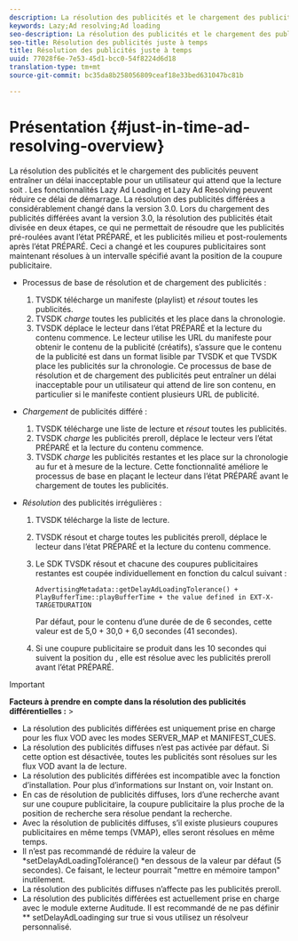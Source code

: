 ```yaml
---
description: La résolution des publicités et le chargement des publicités peuvent entraîner un délai inacceptable pour un utilisateur qui attend que la lecture soit . Les fonctionnalités Lazy Ad Loading et Lazy Ad Resolving peuvent réduire ce délai de démarrage. La résolution des publicités différées a considérablement changé dans la version 3.0. Lors du chargement des publicités différées avant la version 3.0, la résolution des publicités était divisée en deux étapes, ce qui ne permettait de résoudre que les publicités pré-roulées avant l’état PRÉPARÉ, et les publicités milieu et post-roulements après l’état PRÉPARÉ. Ceci a changé et les coupures publicitaires sont maintenant résolues à un intervalle spécifié avant la position de la coupure publicitaire.
keywords: Lazy;Ad resolving;Ad loading
seo-description: La résolution des publicités et le chargement des publicités peuvent entraîner un délai inacceptable pour un utilisateur qui attend que la lecture soit . Les fonctionnalités Lazy Ad Loading et Lazy Ad Resolving peuvent réduire ce délai de démarrage. La résolution des publicités différées a considérablement changé dans la version 3.0. Lors du chargement des publicités différées avant la version 3.0, la résolution des publicités était divisée en deux étapes, ce qui ne permettait de résoudre que les publicités pré-roulées avant l’état PRÉPARÉ, et les publicités milieu et post-roulements après l’état PRÉPARÉ. Ceci a changé et les coupures publicitaires sont maintenant résolues à un intervalle spécifié avant la position de la coupure publicitaire.
seo-title: Résolution des publicités juste à temps
title: Résolution des publicités juste à temps
uuid: 77028f6e-7e53-45d1-bcc0-54f8224d6d18
translation-type: tm+mt
source-git-commit: bc35da8b258056809ceaf18e33bed631047bc81b

---
```



# Présentation {#just-in-time-ad-resolving-overview}

La résolution des publicités et le chargement des publicités peuvent entraîner un délai inacceptable pour un utilisateur qui attend que la lecture soit . Les fonctionnalités Lazy Ad Loading et Lazy Ad Resolving peuvent réduire ce délai de démarrage. La résolution des publicités différées a considérablement changé dans la version 3.0. Lors du chargement des publicités différées avant la version 3.0, la résolution des publicités était divisée en deux étapes, ce qui ne permettait de résoudre que les publicités pré-roulées avant l’état PRÉPARÉ, et les publicités milieu et post-roulements après l’état PRÉPARÉ. Ceci a changé et les coupures publicitaires sont maintenant résolues à un intervalle spécifié avant la position de la coupure publicitaire.

* Processus de base de résolution et de chargement des publicités :

   1. TVSDK télécharge un manifeste (playlist) et *résout* toutes les publicités.
   1. TVSDK *charge* toutes les publicités et les place dans la chronologie.
   1. TVSDK déplace le lecteur dans l’état PRÉPARÉ et la lecture du contenu commence.
   Le lecteur utilise les URL du manifeste pour obtenir le contenu de la publicité (créatifs), s’assure que le contenu de la publicité est dans un format lisible par TVSDK et que TVSDK place les publicités sur la chronologie. Ce processus de base de résolution et de chargement des publicités peut entraîner un délai inacceptable pour un utilisateur qui attend de lire son contenu, en particulier si le manifeste contient plusieurs URL de publicité.

* *Chargement* de publicités différé :

   1. TVSDK télécharge une liste de lecture et *résout* toutes les publicités.
   1. TVSDK *charge* les publicités preroll, déplace le lecteur vers l’état PRÉPARÉ et la lecture du contenu commence.
   1. TVSDK *charge* les publicités restantes et les place sur la chronologie au fur et à mesure de la lecture.
   Cette fonctionnalité améliore le processus de base en plaçant le lecteur dans l’état PRÉPARÉ avant le chargement de toutes les publicités.

* *Résolution* des publicités irrégulières :

   1. TVSDK télécharge la liste de lecture.
   1. TVSDK résout et charge toutes les publicités preroll, déplace le lecteur dans l’état PRÉPARÉ et la lecture du contenu commence.
   1. Le SDK TVSDK résout et chacune des coupures publicitaires restantes est coupée individuellement en fonction du calcul suivant :

      `AdvertisingMetadata::getDelayAdLoadingTolerance() + PlayBufferTime::playBufferTime + the value defined in EXT-X-TARGETDURATION`

      Par défaut, pour le contenu d’une durée de  de 6 secondes, cette valeur est de 5,0 + 30,0 + 6,0 secondes (41 secondes).

   1. Si une coupure publicitaire se produit dans les 10 secondes qui suivent la position du , elle est résolue avec les publicités preroll avant l’état PRÉPARÉ.

>[!IMPORTANT]
>
>**Facteurs à prendre en compte dans la résolution des publicités différentielles :** >
>* La résolution des publicités différées est uniquement prise en charge pour les flux VOD avec les modes SERVER_MAP et MANIFEST_CUES.
>* La résolution des publicités diffuses n’est pas activée par défaut. Si cette option est désactivée, toutes les publicités sont résolues sur les flux VOD avant la  de lecture.
>* La résolution des publicités différées est incompatible avec la fonction d’installation. Pour plus d’informations sur Instant on, voir Instant on.
>* En cas de résolution de publicités diffuses, lors d’une recherche avant sur une coupure publicitaire, la coupure publicitaire la plus proche de la position de recherche sera résolue pendant la recherche.
>* Avec la résolution de publicités diffuses, s’il existe plusieurs coupures publicitaires en même temps (VMAP), elles seront résolues en même temps.
>* Il n’est pas recommandé de réduire la valeur de *setDelayAdLoadingTolérance() *en dessous de la valeur par défaut (5 secondes). Ce faisant, le lecteur pourrait &quot;mettre en mémoire tampon&quot; inutilement.
>* La résolution des publicités diffuses n’affecte pas les publicités preroll.
>* La résolution des publicités différées est actuellement prise en charge avec le module externe Auditude. Il est recommandé de ne pas définir ** setDelayAdLoadinging sur true si vous utilisez un résolveur personnalisé.
>


